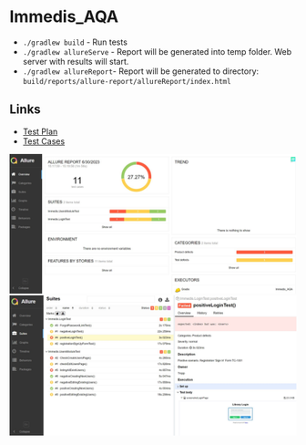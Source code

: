 # Immedis_AQA
* `./gradlew build` - Run tests
* `./gradlew allureServe` - Report will be generated into temp folder. Web server with results will start.
* `./gradlew allureReport`- Report will be generated tо directory: `build/reports/allure-report/allureReport/index.html`

## Links
* [Test Plan](https://docs.google.com/document/d/17VicBWFQ5ydliEMvXwrf3CK4wZZk4wDgAHaYIFU2du8/edit?usp=sharing)
* [Test Cases](https://docs.google.com/spreadsheets/d/1DrQ-5lZ19r_nkEXoDRJgxl8S29hxGmD7pzm_LYHoD5E/edit?usp=sharing)

![Alt text](static/screenshots/1.jpg?raw=true "Basic Features")
![Alt text](static/screenshots/2.jpg?raw=true "Basic Features")
